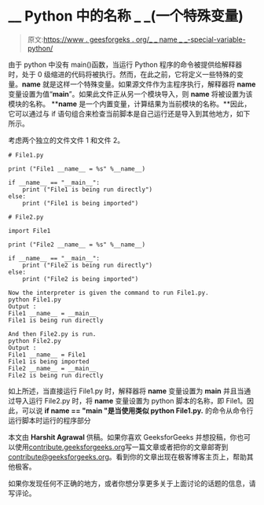 # __ Python 中的名称 _ _(一个特殊变量)

> 原文:[https://www . geesforgeks . org/_ _ name _ _-special-variable-python/](https://www.geeksforgeeks.org/__name__-special-variable-python/)

由于 python 中没有 main()函数，当运行 Python 程序的命令被提供给解释器时，处于 0 级缩进的代码将被执行。然而，在此之前，它将定义一些特殊的变量。__name__ 就是这样一个特殊变量。如果源文件作为主程序执行，解释器将 __name__ 变量设置为值“__main__”。如果此文件正从另一个模块导入，则 __name__ 将被设置为该模块的名称。
**__name__ 是一个内置变量，计算结果为当前模块的名称。**因此，它可以通过与 if 语句组合来检查当前脚本是自己运行还是导入到其他地方，如下所示。

考虑两个独立的文件文件 1 和文件 2。

```
# File1.py 

print ("File1 __name__ = %s" %__name__) 

if __name__ == "__main__": 
    print ("File1 is being run directly")
else: 
    print ("File1 is being imported")
```

```
# File2.py 

import File1 

print ("File2 __name__ = %s" %__name__) 

if __name__ == "__main__": 
    print ("File2 is being run directly")
else: 
    print ("File2 is being imported")
```

```
Now the interpreter is given the command to run File1.py.
python File1.py
Output :
File1 __name__ = __main__
File1 is being run directly

And then File2.py is run.
python File2.py
Output :
File1 __name__ = File1
File1 is being imported
File2 __name__ = __main__
File2 is being run directly

```

如上所述，当直接运行 File1.py 时，解释器将 __name__ 变量设置为 __main__ 并且当通过导入运行 File2.py 时，将 __name__ 变量设置为 python 脚本的名称，即 File1。因此，可以说 **if __name__ == "__main__ "是当使用类似 python File1.py.** 的命令从命令行运行脚本时运行的程序部分

本文由 **Harshit Agrawal** 供稿。如果你喜欢 GeeksforGeeks 并想投稿，你也可以使用[contribute.geeksforgeeks.org](http://www.contribute.geeksforgeeks.org)写一篇文章或者把你的文章邮寄到 contribute@geeksforgeeks.org。看到你的文章出现在极客博客主页上，帮助其他极客。

如果你发现任何不正确的地方，或者你想分享更多关于上面讨论的话题的信息，请写评论。
